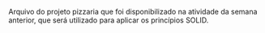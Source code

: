 Arquivo do projeto pizzaria que foi disponibilizado na atividade da semana anterior, que será utilizado para aplicar os princípios SOLID.